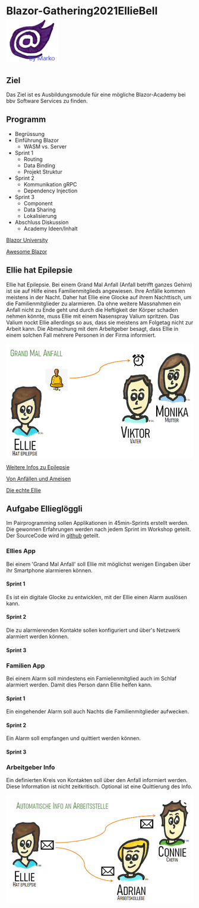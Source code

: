 # Blazor-Gathering2021EllieBell   ![Blazor Symbol](./images/Blazor.png)

## Ziel
Das Ziel ist es Ausbildungsmodule für eine mögliche Blazor-Academy bei bbv Software Services zu finden.

## Programm
* Begrüssung
* Einführung Blazor
    * WASM vs. Server
* Sprint 1
    * Routing
    * Data Binding
    * Projekt Struktur
* Sprint 2
    * Kommunikation gRPC
    * Dependency Injection
 * Sprint 3
    * Component
    * Data Sharing
    * Lokalisierung
* Abschluss Diskussion
    * Academy Ideen/Inhalt

[Blazor University](https://blazor-university.com)

[Awesome Blazor](https://github.com/AdrienTorris/awesome-blazor)

## Ellie hat Epilepsie
Ellie hat Epilepsie. Bei einem Grand Mal Anfall (Anfall betrifft ganzes Gehirn) ist sie auf Hilfe eines Familienmitglieds angewiesen. Ihre Anfälle kommen meistens in der Nacht. Daher hat Ellie eine Glocke auf ihrem Nachttisch, um die Familienmitglieder zu alarmieren. Da ohne weitere Massnahmen ein Anfall nicht zu Ende geht und durch die Heftigkeit der Körper schaden nehmen könnte, muss Ellie mit einem Nasenspray Valium spritzen. Das Valium nockt Ellie allerdings so aus, dass sie meistens am Folgetag nicht zur Arbeit kann. Die Abmachung mit dem Arbeitgeber besagt, dass Ellie in einem solchen Fall mehrere Personen in der Firma informiert.

![Alarm APP](./images/GrandMal.png)


[Weitere Infos zu Epilepsie](https://epi-suisse.ch/epilepsie/)

[Von Anfällen und Ameisen](https://www.bing.com/videos/search?q=epilepsie+Ameisen&&view=detail&mid=E2D7E8F14FB63F271D86E2D7E8F14FB63F271D86&&FORM=VRDGAR&ru=%2Fvideos%2Fsearch%3Fq%3Depilepsie%2520Ameisen%26qs%3Dn%26form%3DQBVR%26sp%3D-1%26pq%3Depilepsie%2520ameisen%26sc%3D1-17%26sk%3D%26cvid%3D2A2D58D72AD7410280421534A7C9EB42)

[Die echte Ellie](https://myepicoach.ch/heute-finde-ich-es-cool-anders-zu-sein/)

## Aufgabe Ellieglöggli
Im Pairprogramming sollen Applikationen in 45min-Sprints erstellt werden. Die gewonnen Erfahrungen werden nach jedem Sprint im Workshop geteilt. Der SourceCode wird in [github](https://github.com/bbvch/Blazor/Gathering2021/EllieAlarm) geteilt.

### Ellies App
Bei einem 'Grand Mal Anfall' soll Ellie mit möglichst wenigen Eingaben über ihr Smartphone alarmieren können.

#### Sprint 1
Es ist ein digitale Glocke zu entwicklen, mit der Ellie einen Alarm auslösen kann.

#### Sprint 2
Die zu alarmierenden Kontakte sollen konfiguriert und über's Netzwerk alarmiert werden können.

#### Sprint 3

### Familien App
Bei einem Alarm soll mindestens ein Famielienmitglied auch im Schlaf alarmiert werden. Damit dies Person dann Ellie helfen kann.

#### Sprint 1
Ein eingehender Alarm soll auch Nachts die Familienmitglieder aufwecken.

#### Sprint 2
Ein Alarm soll empfangen und quittiert werden können.

#### Sprint 3

### Arbeitgeber Info
Ein definierten Kreis von Kontakten soll über den Anfall informiert werden. Diese Information ist nicht zeitkritisch. Optional ist eine Quittierung des Info.

![Info an Arbeitgeber](./images/InfoFirma.png)

